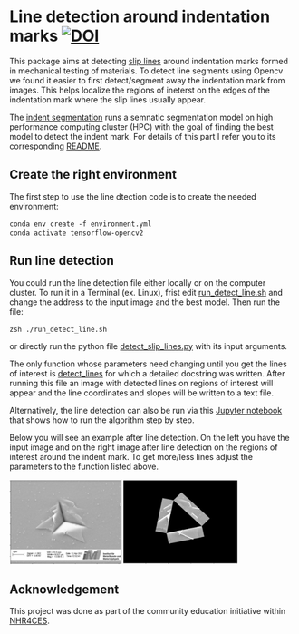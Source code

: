 # Line detection around indentation marks [![DOI](https://zenodo.org/badge/DOI/10.5281/zenodo.7639190.svg)](https://doi.org/10.5281/zenodo.7639190)
This package aims at detecting [slip lines](https://en.wikipedia.org/wiki/Slip_bands_in_metals) around indentation marks formed in mechanical testing of materials. To detect line segments using Opencv we found it easier to first detect/segment away the indentation mark from images. This helps localize the regions of ineterst on the edges of the indentation mark where the slip lines usually appear.

The [indent segmentation](https://github.com/oekosheri/line_detection_around_indent_marks/tree/main/indent_segmentation) runs a semnatic segmentation model on high performance computing cluster (HPC) with the goal of finding the best model to detect the indent mark. For details of this part I refer you to its corresponding [README](https://github.com/oekosheri/line_detection_around_indent_marks/tree/main/indent_segmentation/README.md).


## Create the right environment
The first step to use the line dtection code is to create the needed environment:
```
conda env create -f environment.yml
conda activate tensorflow-opencv2
```
## Run line detection
You could run the line detection file either locally or on the computer cluster.
To run it in a Terminal (ex. Linux), frist edit [run_detect_line.sh](./run_detect_line.sh) and change the address to the input image and the best model. Then run the file:
```
zsh ./run_detect_line.sh
```
or directly run the python file [detect_slip_lines.py](detect_slip_lines.py) with its input arguments.

The only function whose parameters need changing until you get the lines of interest is [detect_lines](https://github.com/oekosheri/line_detection_around_indent_marks/blob/904bec8f5b3efc277bf20d005a0350e0ee77f460/detect_slip_lines.py#L127-L214) for which a detailed docstring was written.
After running this file an image with detected lines on regions of interest will appear and the line coordinates and slopes will be written to a text file.

Alternatively, the line detection can also be run via this [Jupyter notebook](post_processing.ipynb) that shows how to run the algorithm step by step.

Below you will see an example after line detection. On the left you have the input image and on the right image after line detection on the regions of interest around the indent mark. To get more/less lines adjust the parameters to the function listed above.

<img src="./image.png" width="80%" height="80%">


## Acknowledgement
This project was done as part of the community education initiative within [NHR4CES](https://www.nhr4ces.de/).











